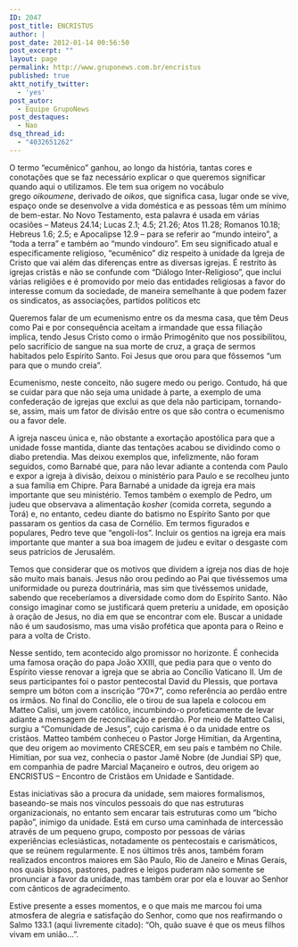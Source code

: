 ```yaml
---
ID: 2047
post_title: ENCRISTUS
author: |
post_date: 2012-01-14 00:56:50
post_excerpt: ""
layout: page
permalink: http://www.gruponews.com.br/encristus
published: true
aktt_notify_twitter:
  - 'yes'
post_autor:
  - Equipe GrupoNews
post_destaques:
  - Nao
dsq_thread_id:
  - "4032651262"
---
```

O termo “ecumênico” ganhou, ao longo da história, tantas cores e conotações que se faz necessário explicar o que queremos significar quando aqui o utilizamos. Ele tem sua origem no vocábulo grego <em>oikoumene</em>, derivado de <em>oikos</em>, que significa casa, lugar onde se vive, espaço onde se desenvolve a vida doméstica e as pessoas têm um mínimo de bem-estar. No Novo Testamento, esta palavra é usada em várias ocasiões – Mateus 24.14; Lucas 2.1; 4.5; 21.26; Atos 11.28; Romanos 10.18; Hebreus 1.6; 2.5; e Apocalipse 12.9 – para se referir ao “mundo inteiro”, a “toda a terra” e também ao “mundo vindouro”. Em seu significado atual e especificamente religioso, “ecumênico” diz respeito à unidade da Igreja de Cristo que vai além das diferenças entre as diversas igrejas. É restrito às igrejas cristãs e não se confunde com “Diálogo Inter-Religioso”, que inclui várias religiões e é promovido por meio das entidades religiosas a favor do interesse comum da sociedade, de maneira semelhante à que podem fazer os sindicatos, as associações, partidos políticos etc

Queremos falar de um ecumenismo entre os da mesma casa, que têm Deus como Pai e por consequência aceitam a irmandade que essa filiação implica, tendo Jesus Cristo como o irmão Primogênito que nos possibilitou, pelo sacrifício de sangue na sua morte de cruz, a graça de sermos habitados pelo Espírito Santo. Foi Jesus que orou para que fôssemos “um para que o mundo creia”.

Ecumenismo, neste conceito, não sugere medo ou perigo. Contudo, há que se cuidar para que não seja uma unidade à parte, a exemplo de uma confederação de igrejas que exclui as que dela não participam, tornando-se, assim, mais um fator de divisão entre os que são contra o ecumenismo ou a favor dele.

A igreja nasceu única e, não obstante a exortação apostólica para que a unidade fosse mantida, diante das tentações acabou se dividindo como o diabo pretendia. Mas deixou exemplos que, infelizmente, não foram seguidos, como Barnabé que, para não levar adiante a contenda com Paulo e expor a igreja à divisão, deixou o ministério para Paulo e se recolheu junto a sua família em Chipre. Para Barnabé a unidade da igreja era mais importante que seu ministério. Temos também o exemplo de Pedro, um judeu que observava a alimentação <em>kosher</em> (comida correta, segundo a Torá) e, no entanto, cedeu diante do batismo no Espírito Santo por que passaram os gentios da casa de Cornélio. Em termos figurados e populares, Pedro teve que “engoli-los”. Incluir os gentios na igreja era mais importante que manter a sua boa imagem de judeu e evitar o desgaste com seus patrícios de Jerusalém.

Temos que considerar que os motivos que dividem a igreja nos dias de hoje são muito mais banais. Jesus não orou pedindo ao Pai que tivéssemos uma uniformidade ou pureza doutrinária, mas sim que tivéssemos unidade, sabendo que receberíamos a diversidade como dom do Espírito Santo. Não consigo imaginar como se justificará quem preteriu a unidade, em oposição à oração de Jesus, no dia em que se encontrar com ele. Buscar a unidade não é um saudosismo, mas uma visão profética que aponta para o Reino e para a volta de Cristo.

Nesse sentido, tem acontecido algo promissor no horizonte. É conhecida uma famosa oração do papa João XXIII, que pedia para que o vento do Espírito viesse renovar a igreja que se abria ao Concílio Vaticano II. Um de seus participantes foi o pastor pentecostal David du Plessis, que portava sempre um bóton com a inscrição “70×7”, como referência ao perdão entre os irmãos. No final do Concílio, ele o tirou de sua lapela e colocou em Matteo Calisi, um jovem católico, incumbindo-o profeticamente de levar adiante a mensagem de reconciliação e perdão. Por meio de Matteo Calisi, surgiu a “Comunidade de Jesus”, cujo carisma é o da unidade entre os cristãos. Matteo também conheceu o Pastor Jorge Himitian, da Argentina, que deu origem ao movimento CRESCER, em seu país e também no Chile. Himitian, por sua vez, conhecia o pastor Jamê Nobre (de Jundiaí SP) que, em companhia de padre Marcial Maçaneiro e outros, deu origem ao ENCRISTUS – Encontro de Cristãos em Unidade e Santidade.

Estas iniciativas são a procura da unidade, sem maiores formalismos, baseando-se mais nos vínculos pessoais do que nas estruturas organizacionais, no entanto sem encarar tais estruturas como um “bicho papão”, inimigo da unidade. Está em curso uma caminhada de intercessão através de um pequeno grupo, composto por pessoas de várias experiências eclesiásticas, notadamente os pentecostais e carismáticos, que se reúnem regularmente. E nos últimos três anos, também foram realizados encontros maiores em São Paulo, Rio de Janeiro e Minas Gerais, nos quais bispos, pastores, padres e leigos puderam não somente se pronunciar a favor da unidade, mas também orar por ela e louvar ao Senhor com cânticos de agradecimento.

Estive presente a esses momentos, e o que mais me marcou foi uma atmosfera de alegria e satisfação do Senhor, como que nos reafirmando o Salmo 133.1 (aqui livremente citado): “Oh, quão suave é que os meus filhos vivam em união…”.